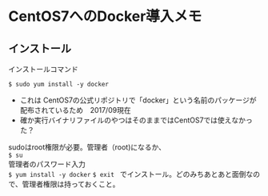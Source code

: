 # CentOS7へのDocker導入メモ

## インストール
インストールコマンド

`$ sudo yum install -y docker`

* これは CentOS7の公式リポジトリで「docker」という名前のパッケージが配布されているため　2017/09現在  
* 確か実行バイナリファイルのやつはそのままではCentOS7では使えなかった？

sudoはroot権限が必要。管理者（root)になるか、  
`$ su`  
管理者のパスワード入力  
`$ yum install -y docker` 
`$ exit`   
でインストール。どのみちあとあと面倒なので、管理者権限は持っておくこと。
